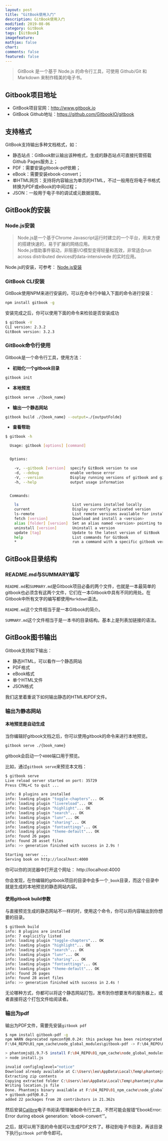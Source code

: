 ```yaml
---
layout: post
title: "GitBook使用入门"
description: GitBook使用入门
modified: 2019-08-06
category: GitBook
tags: [GitBook]
imagefeature:
mathjax: false
chart:
comments: false
featured: false
---
```


> GitBook 是一个基于 Node.js 的命令行工具，可使用 Github/Git 和 Markdown 来制作精美的电子书。

## Gitbook项目地址

- GitBook项目官网：<http://www.gitbook.io>
- GitBook Github地址：<https://github.com/GitbookIO/gitbook>

## 支持格式

GitBook支持输出多种文档格式，如：

- 静态站点：GitBook默认输出该种格式，生成的静态站点可直接托管搭载Github Pages服务上；
- PDF：需要安装gitbook-pdf依赖；
- eBook：需要安装ebook-convert；
- 单HTML网页：支持将内容输出为单页的HTML，不过一般用在将电子书格式转换为PDF或eBook的中间过程；
- JSON：一般用于电子书的调试或元数据提取。

## GitBook的安装

### Node.js安装

> Node.js是一个基于Chrome Javascript运行时建立的一个平台，用来方便的搭建快速的，易于扩展的网络应用。  
> Node.js借助事件驱动，非阻塞I/O模型变得轻量和高效，非常适合run across distributed devices的data-intensivede 的实时应用。
  
Node.js的安装，可参考：
[Node.js安装](https://www.runoob.com/nodejs/nodejs-install-setup.html)

### GitBook CLI安装

GitBook使用NPM来进行安装的，可以在命令行中输入下面的命令进行安装：

```bash
npm install gitbook -g
```

安装完成之后，你可以使用下面的命令来检验是否安装成功

```bash
$ gitbook -V
CLI version: 2.3.2
GitBook version: 3.2.3
```

### GitBook命令行使用

Gitbook是一个命令行工具，使用方法：

- **初始化一个gitbook目录**

```bash
gitbook init
```

- **本地预览**

```bash
gitbook serve ./{book_name}
```

- **输出一个静态网站**

```bash
gitbook build ./{book_name} --output=./{outputFolde}
```

- **查看帮助**

```bash
$ gitbook -h

  Usage: gitbook [options] [command]


  Options:

    -v, --gitbook [version]  specify GitBook version to use
    -d, --debug              enable verbose error
    -V, --version            Display running versions of gitbook and gitbook-cli
    -h, --help               output usage information


  Commands:

    ls                        List versions installed locally
    current                   Display currently activated version
    ls-remote                 List remote versions available for install
    fetch [version]           Download and install a <version>
    alias [folder] [version]  Set an alias named <version> pointing to <folder>
    uninstall [version]       Uninstall a version
    update [tag]              Update to the latest version of GitBook
    help                      List commands for GitBook
    *                         run a command with a specific gitbook version
```

## GitBook目录结构

### README.md与SUMMARY编写

`README.md`和`SUMMARY.md`是Gitbook项目必备的两个文件，也就是一本最简单的gitbook也必须含有这两个文件，它们在一本Gitbook中具有不同的用处。在Gitbook中所有文字的编写都使用`Markdown`语法。

`README.md`这个文件相当于是一本Gitbook的简介。  

`SUMMARY.md`这个文件相当于是一本书的目录结构。基本上是列表加链接的语法。

## GitBook图书输出

Gitbook支持如下输出：

- 静态HTML，可以看作一个静态网站
- PDF格式
- eBook格式
- 单个HTML文件
- JSON格式

我们这里着重说下如何输出静态的HTML和PDF文件。

### 输出为静态网站

#### 本地预览是自动生成

当你编辑好gitbook文档之后，你可以使用gitbook的命令来进行本地预览。

```bash
gitbook serve ./{book_name}
```

gitbook会启动一个`4000`端口用于预览。

比如，通过`gitbook serve`来预览本文档：

```bash
$ gitbook serve
Live reload server started on port: 35729
Press CTRL+C to quit ...

info: 8 plugins are installed
info: loading plugin "toggle-chapters"... OK
info: loading plugin "livereload"... OK
info: loading plugin "highlight"... OK
info: loading plugin "search"... OK
info: loading plugin "lunr"... OK
info: loading plugin "sharing"... OK
info: loading plugin "fontsettings"... OK
info: loading plugin "theme-default"... OK
info: found 26 pages
info: found 28 asset files
info: >> generation finished with success in 2.9s !

Starting server ...
Serving book on http://localhost:4000
```

你可以你的浏览器中打开这个网址： http://localhost:4000

你会发现，在你编辑的gitbook项目的目录中会多一个`_book`目录，而这个目录中就是生成的本地预览的静态网站内容。

#### 使用gitbook build参数

与直接预览生成的静态网站不一样的时，使用这个命令，你可以将内容输出到你想要的目录。

```bash
$ gitbook build
info: 8 plugins are installed
info: 7 explicitly listed
info: loading plugin "toggle-chapters"... OK
info: loading plugin "highlight"... OK
info: loading plugin "search"... OK
info: loading plugin "lunr"... OK
info: loading plugin "sharing"... OK
info: loading plugin "fontsettings"... OK
info: loading plugin "theme-default"... OK
info: found 26 pages
info: found 28 asset files
info: >> generation finished with success in 2.4s !
```

无论哪种方式，你都可以将这个静态网站打包，发布到你想要发布的服务器上，或者直接将这个打包文件给阅读者。

### 输出为pdf

输出为PDF文件，需要先安装`gitbook pdf`

```bash
$ npm install gitbook-pdf -g
npm WARN deprecated npmconf@0.0.24: this package has been reintegrated into npm and is now out of date with respect to npm
F:\04_REPO\01_npm_cache\node_global_modules\gitbook-pdf -> F:\04_REPO\01_npm_cache\node_global_modules\node_modules\gitbook-pdf\bin\gitbook-pdf.js

> phantomjs@1.9.7-5 install F:\04_REPO\01_npm_cache\node_global_modules\node_modules\gitbook-pdf\node_modules\phantomjs
> node install.js

invalid configloglevel="notice"
Download already available at C:\Users\leo\AppData\Local\Temp\phantomjs\phantomjs-1.9.7-windows.zip
Extracting zip contents
Copying extracted folder C:\Users\leo\AppData\Local\Temp\phantomjs\phantomjs-1.9.7-windows.zip-extract-1558628389879\phantomjs-1.9.7-windows -> F:\04_REPO\01_npm_cache\node_global_modules\node_modules\gitbook-pdf\node_modules\phantomjs\lib\phantom
Writing location.js file
Done. Phantomjs binary available at F:\04_REPO\01_npm_cache\node_global_modules\node_modules\gitbook-pdf\node_modules\phantomjs\lib\phantom\phantomjs.exe
+ gitbook-pdf@0.0.2
added 22 packages from 20 contributors in 21.362s
```

然后安装[Calibre](https://calibre-ebook.com/)电子书阅读/管理器和命令行工具，不然可能会报错“EbookError: Error during ebook generation: 'ebook-convert'”。  

之后，就可以用下面的命令就可以生成PDF文件了。移动到电子书目录，再该目录下执行`gitbook pdf`命令即可。
